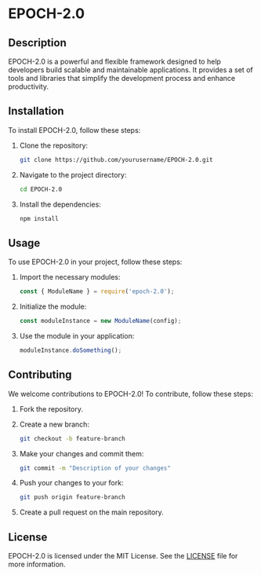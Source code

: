 # EPOCH-2.0

## Description
EPOCH-2.0 is a powerful and flexible framework designed to help developers build scalable and maintainable applications. It provides a set of tools and libraries that simplify the development process and enhance productivity.

## Installation
To install EPOCH-2.0, follow these steps:

1. Clone the repository:
   ```sh
   git clone https://github.com/yourusername/EPOCH-2.0.git
   ```

2. Navigate to the project directory:
   ```sh
   cd EPOCH-2.0
   ```

3. Install the dependencies:
   ```sh
   npm install
   ```

## Usage
To use EPOCH-2.0 in your project, follow these steps:

1. Import the necessary modules:
   ```javascript
   const { ModuleName } = require('epoch-2.0');
   ```

2. Initialize the module:
   ```javascript
   const moduleInstance = new ModuleName(config);
   ```

3. Use the module in your application:
   ```javascript
   moduleInstance.doSomething();
   ```

## Contributing
We welcome contributions to EPOCH-2.0! To contribute, follow these steps:

1. Fork the repository.
2. Create a new branch:
   ```sh
   git checkout -b feature-branch
   ```

3. Make your changes and commit them:
   ```sh
   git commit -m "Description of your changes"
   ```

4. Push your changes to your fork:
   ```sh
   git push origin feature-branch
   ```

5. Create a pull request on the main repository.

## License
EPOCH-2.0 is licensed under the MIT License. See the [LICENSE](LICENSE) file for more information.